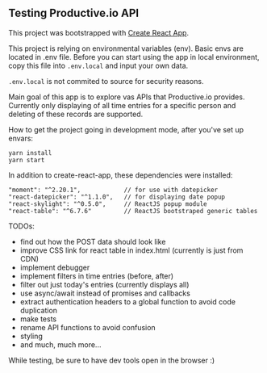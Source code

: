 ## Testing Productive.io API ##

This project was bootstrapped with [Create React App](https://github.com/facebookincubator/create-react-app).

This project is relying on environmental variables (env). Basic envs are located in .env file. Before you can start using the app in local environment, copy this file into <code>.env.local</code> and input your own data.

<code>.env.local</code> is not commited to source for security reasons.

Main goal of this app is to explore vas APIs that Productive.io provides. Currently only displaying of all time entries for a specific person and deleting of these records are supported.


How to get the project going in development mode, after you've set up envars:
```
yarn install
yarn start
```

In addition to create-react-app, these dependencies were installed:
```
"moment": "^2.20.1",            // for use with datepicker
"react-datepicker": "^1.1.0",   // for displaying date popup
"react-skylight": "^0.5.0",     // ReactJS popup module
"react-table": "^6.7.6"         // ReactJS bootstraped generic tables
```

TODOs:
 * find out how the POST data should look like
 * improve CSS link for react table in index.html (currently is just from CDN)
 * implement debugger
 * implement filters in time entries (before, after)
 * filter out just today's entries (currently displays all)
 * use async/await instead of promises and callbacks
 * extract authentication headers to a global function to avoid code duplication
 * make tests
 * rename API functions to avoid confusion
 * styling
 * and much, much more...

While testing, be sure to have dev tools open in the browser :)
